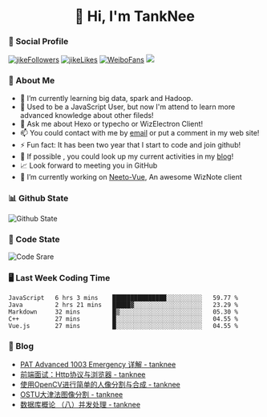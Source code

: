
<h1 align="center">👋 Hi, I'm TankNee</h1>

### 📌 Social Profile 

[![jikeFollowers](https://img.shields.io/badge/dynamic/json?color=%23FFE411&label=JikeFollowers&query=%24.data.totalSubs&url=https%3A%2F%2Fapi.spencerwoo.com%2Fsubstats%2F%3Fsource%3DjikeFollower%26queryKey%3Dd25cf3f3-f6e6-4427-b418-51ba06cf26e9)](https://m.okjike.com)
[![jikeLikes](https://img.shields.io/badge/dynamic/json?color=%23FFE411&label=JikeLikes&query=%24.data.totalSubs&url=https%3A%2F%2Fapi.spencerwoo.com%2Fsubstats%2F%3Fsource%3DjikeLiked%26queryKey%3Dd25cf3f3-f6e6-4427-b418-51ba06cf26e9)](https://m.okjike.com)
[![WeiboFans](https://img.shields.io/badge/dynamic/json?color=%23E6162D&label=WeiboFollowers&query=%24.data.totalSubs&url=https%3A%2F%2Fapi.spencerwoo.com%2Fsubstats%2F%3Fsource%3Dweibo%26queryKey%3D5201023153)](https://www.weibo.com)
![](https://visitor-badge.glitch.me/badge?page_id=TankNee.TankNee)

### 👦 About Me 

- 🌱 I’m currently learning big data, spark and Hadoop.
- 🤔 Used to be a JavaScript User, but now I'm attend to learn more advanced knowledge about other fileds!
- 💬 Ask me about Hexo or typecho or WizElectron Client!
- 📫 You could contact with me by [email](mailto:nee@tanknee.cn) or put a comment in my web site!
-  ⚡  Fun fact: It has been two year that I start to code and join github!
- 🎉 If possible , you could look up my current activities in my [blog](https://www.tanknee.cn)!
- 📈 Look forward to meeting you in GitHub
- 🔭 I’m currently working on [Neeto-Vue](https://github.com/TankNee/Neeto-Vue), An awesome WizNote client

### 📊 Github State

![Github State](https://github-readme-stats.vercel.app/api?username=TankNee&show_icons=true&hide_border=true)

### 📶 Code State

![Code Srare](https://github-readme-stats.vercel.app/api/top-langs/?username=TankNee&layout=compact&hide_border=true&title_color=a0a9af)

### 🖥 Last Week Coding Time

<!--START_SECTION:waka-->
```text
JavaScript   6 hrs 3 mins    ███████████████░░░░░░░░░░   59.77 % 
Java         2 hrs 21 mins   █████▓░░░░░░░░░░░░░░░░░░░   23.29 % 
Markdown     32 mins         █▒░░░░░░░░░░░░░░░░░░░░░░░   05.30 % 
C++          27 mins         █░░░░░░░░░░░░░░░░░░░░░░░░   04.55 % 
Vue.js       27 mins         █░░░░░░░░░░░░░░░░░░░░░░░░   04.55 % 
```
<!--END_SECTION:waka-->

### 📕 Blog

<!-- BLOG-POST-LIST:START -->
- [PAT Advanced 1003 Emergency 详解 - tanknee](http://www.cnblogs.com/tanknee/p/14306875.html)
- [前端面试：Http协议与浏览器 - tanknee](http://www.cnblogs.com/tanknee/p/14284390.html)
- [使用OpenCV进行简单的人像分割与合成 - tanknee](http://www.cnblogs.com/tanknee/p/14281641.html)
- [OSTU大津法图像分割 - tanknee](http://www.cnblogs.com/tanknee/p/14279668.html)
- [数据库概论 （八）并发处理 - tanknee](http://www.cnblogs.com/tanknee/p/14278437.html)
<!-- BLOG-POST-LIST:END -->

